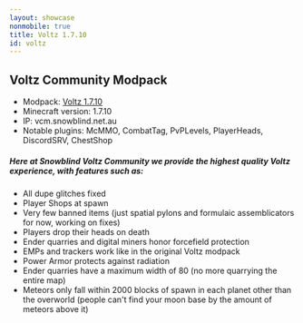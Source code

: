 ```yaml
---
layout: showcase
nonmobile: true
title: Voltz 1.7.10
id: voltz
---
```

## Voltz Community Modpack
- Modpack: [Voltz 1.7.10](https://voltzmodpack.com)
- Minecraft version: 1.7.10
- IP: vcm.snowblind.net.au
- Notable plugins: McMMO, CombatTag, PvPLevels, PlayerHeads, DiscordSRV, ChestShop

##### Here at Snowblind Voltz Community we provide the highest quality Voltz experience, with features such as:
- All dupe glitches fixed
- Player Shops at spawn
- Very few banned items (just spatial pylons and formulaic assemblicators for now, working on fixes)
- Players drop their heads on death
- Ender quarries and digital miners honor forcefield protection
- EMPs and trackers work like in the original Voltz modpack
- Power Armor protects against radiation
- Ender quarries have a maximum width of 80 (no more quarrying the entire map)
- Meteors only fall within 2000 blocks of spawn in each planet other than the overworld (people can't find your moon base by the amount of meteors above it)
